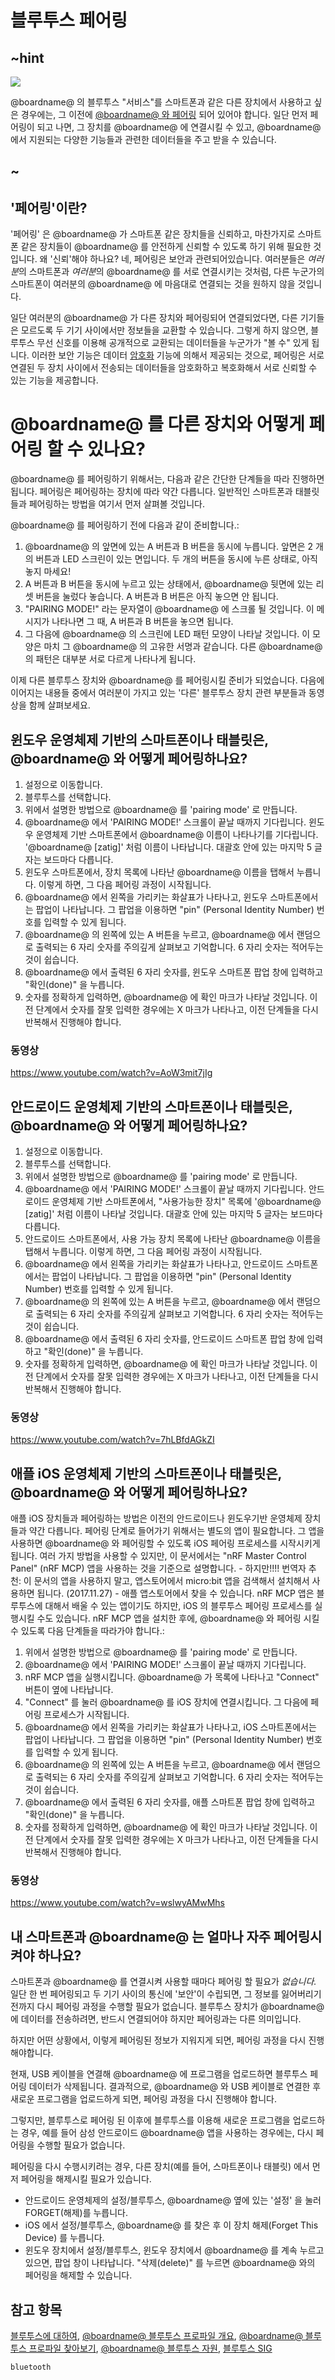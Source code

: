 # 블루투스 페어링

## ~hint

![](/static/bluetooth/Bluetooth_SIG.png)

@boardname@ 의 블루투스 "서비스"를 스마트폰과 같은 다른 장치에서 사용하고 싶은 경우에는, 그 이전에 [@boardname@ 와 페어링](/reference/bluetooth/bluetooth-pairing) 되어 있어야 합니다. 일단 먼저 페어링이 되고 나면, 그 장치를 @boardname@ 에 연결시킬 수 있고, @boardname@ 에서 지원되는 다양한 기능들과 관련한 데이터들을 주고 받을 수 있습니다.

## ~

## '페어링'이란?

'페어링' 은 @boardname@ 가 스마트폰 같은 장치들을 신뢰하고, 마찬가지로 스마트폰 같은 장치들이 @boardname@ 를 안전하게 신뢰할 수 있도록 하기 위해 필요한 것입니다. 왜 '신뢰'해야 하나요? 네, 페어링은 보안과 관련되어있습니다. 여러분들은 *여러분*의 스마트폰과 *여러분*의 @boardname@ 를 서로 연결시키는 것처럼, 다른 누군가의 스마트폰이 여러분의 @boardname@ 에 마음대로 연결되는 것을 원하지 않을 것입니다.

일단 여러분의 @boardname@ 가 다른 장치와 페어링되어 연결되었다면, 다른 기기들은 모르도록 두 기기 사이에서만 정보들을 교환할 수 있습니다. 그렇게 하지 않으면, 블루투스 무선 신호를 이용해 공개적으로 교환되는 데이터들을 누군가가 "볼 수" 있게 됩니다. 이러한 보안 기능은 데이터 [암호화](https://en.wikipedia.org/wiki/Encryption) 기능에 의해서 제공되는 것으로, 페어링은 서로 연결된 두 장치 사이에서 전송되는 데이터들을 암호화하고 복호화해서 서로 신뢰할 수 있는 기능을 제공합니다.

# @boardname@ 를 다른 장치와 어떻게 페어링 할 수 있나요?

@boardname@ 를 페어링하기 위해서는, 다음과 같은 간단한 단계들을 따라 진행하면 됩니다. 페어링은 페어링하는 장치에 따라 약간 다릅니다. 일반적인 스마트폰과 태블릿들과 페어링하는 방법을 여기서 먼저 살펴볼 것입니다.

@boardname@ 를 페어링하기 전에 다음과 같이 준비합니다.:

1. @boardname@ 의 앞면에 있는 A 버튼과 B 버튼을 동시에 누릅니다. 앞면은 2 개의 버튼과 LED 스크린이 있는 면입니다. 두 개의 버튼을 동시에 누른 상태로, 아직 놓지 마세요!
2. A 버튼과 B 버튼을 동시에 누르고 있는 상태에서, @boardname@ 뒷면에 있는 리셋 버튼을 눌렀다 놓습니다. A 버튼과 B 버튼은 아직 놓으면 안 됩니다.
3. "PAIRING MODE!" 라는 문자열이 @boardname@ 에 스크롤 될 것입니다. 이 메시지가 나타나면 그 때, A 버튼과 B 버튼을 놓으면 됩니다.
4. 그 다음에 @boardname@ 의 스크린에 LED 패턴 모양이 나타날 것입니다. 이 모양은 마치 그 @boardname@ 의 고유한 서명과 같습니다. 다른 @boardname@ 의 패턴은 대부분 서로 다르게 나타나게 됩니다.

이제 다른 블루투스 장치와 @boardname@ 를 페어링시킬 준비가 되었습니다. 다음에 이어지는 내용들 중에서 여러분이 가지고 있는 '다른' 블루투스 장치 관련 부분들과 동영상을 함께 살펴보세요.

## 윈도우 운영체제 기반의 스마트폰이나 태블릿은, @boardname@ 와 어떻게 페어링하나요?

1. 설정으로 이동합니다.
2. 블루투스를 선택합니다.
3. 위에서 설명한 방법으로 @boardname@ 를 'pairing mode' 로 만듭니다.
4. @boardname@ 에서 'PAIRING MODE!' 스크롤이 끝날 때까지 기다립니다. 윈도우 운영체제 기반 스마트폰에서 @boardname@ 이름이 나타나기를 기다립니다. '@boardname@ [zatig]' 처럼 이름이 나타납니다. 대괄호 안에 있는 마지막 5 글자는 보드마다 다릅니다.
5. 윈도우 스마트폰에서, 장치 목록에 나타난 @boardname@ 이름을 탭해서 누릅니다. 이렇게 하면, 그 다음 페어링 과정이 시작됩니다.
6. @boardname@ 에서 왼쪽을 가리키는 화살표가 나타나고, 윈도우 스마트폰에서는 팝업이 나타납니다. 그 팝업을 이용하면 "pin" (Personal Identity Number) 번호를 입력할 수 있게 됩니다.
7. @boardname@ 의 왼쪽에 있는 A 버튼을 누르고, @boardname@ 에서 랜덤으로 출력되는 6 자리 숫자를 주의깊게 살펴보고 기억합니다. 6 자리 숫자는 적어두는 것이 쉽습니다.
8. @boardname@ 에서 출력된 6 자리 숫자를, 윈도우 스마트폰 팝업 창에 입력하고 "확인(done)" 을 누릅니다.
9. 숫자를 정확하게 입력하면, @boardname@ 에 확인 마크가 나타날 것입니다. 이전 단계에서 숫자를 잘못 입력한 경우에는 X 마크가 나타나고, 이전 단계들을 다시 반복해서 진행해야 합니다. 

### 동영상

https://www.youtube.com/watch?v=AoW3mit7jIg

## 안드로이드 운영체제 기반의 스마트폰이나 태블릿은, @boardname@ 와 어떻게 페어링하나요?

1. 설정으로 이동합니다.
2. 블루투스를 선택합니다.
3. 위에서 설명한 방법으로 @boardname@ 를 'pairing mode' 로 만듭니다.
4. @boardname@ 에서 'PAIRING MODE!' 스크롤이 끝날 때까지 기다립니다. 안드로이드 운영체제 기반 스마트폰에서, "사용가능한 장치" 목록에 '@boardname@ [zatig]' 처럼 이름이 나타날 것입니다. 대괄호 안에 있는 마지막 5 글자는 보드마다 다릅니다.
5. 안드로이드 스마트폰에서, 사용 가능 장치 목록에 나타난 @boardname@ 이름을 탭해서 누릅니다. 이렇게 하면, 그 다음 페어링 과정이 시작됩니다.
6. @boardname@ 에서 왼쪽을 가리키는 화살표가 나타나고, 안드로이드 스마트폰에서는 팝업이 나타납니다. 그 팝업을 이용하면 "pin" (Personal Identity Number) 번호를 입력할 수 있게 됩니다.
7. @boardname@ 의 왼쪽에 있는 A 버튼을 누르고, @boardname@ 에서 랜덤으로 출력되는 6 자리 숫자를 주의깊게 살펴보고 기억합니다. 6 자리 숫자는 적어두는 것이 쉽습니다.
8. @boardname@ 에서 출력된 6 자리 숫자를, 안드로이드 스마트폰 팝업 창에 입력하고 "확인(done)" 을 누릅니다.
9. 숫자를 정확하게 입력하면, @boardname@ 에 확인 마크가 나타날 것입니다. 이전 단계에서 숫자를 잘못 입력한 경우에는 X 마크가 나타나고, 이전 단계들을 다시 반복해서 진행해야 합니다. 

### 동영상

https://www.youtube.com/watch?v=7hLBfdAGkZI

## 애플 iOS 운영체제 기반의 스마트폰이나 태블릿은, @boardname@ 와 어떻게 페어링하나요?

애플 iOS 장치들과 페어링하는 방법은 이전의 안드로이드나 윈도우기반 운영체제 장치들과 약간 다릅니다. 페어링 단계로 들어가기 위해서는 별도의 앱이 필요합니다. 그 앱을 사용하면 @boardname@ 와 페어링할 수 있도록 iOS 페어링 프로세스를 시작시키게 됩니다. 여러 가지 방법을 사용할 수 있지만, 이 문서에서는 "nRF Master Control Panel" (nRF MCP) 앱을 사용하는 것을 기준으로 설명합니다. - 하지만!!!! 번역자 추천: 이 문서의 앱을 사용하지 말고, 앱스토어에서 micro:bit 앱을 검색해서 설치해서 사용하면 됩니다. (2017.11.27) - 애플 앱스토어에서 찾을 수 있습니다. nRF MCP 앱은 블루투스에 대해서 배울 수 있는 앱이기도 하지만, iOS 의 블루투스 페어링 프로세스를 실행시킬 수도 있습니다. nRF MCP 앱을 설치한 후에, @boardname@ 와 페어링 시킬 수 있도록 다음 단계들을 따라가야 합니다.:

1. 위에서 설명한 방법으로 @boardname@ 를 'pairing mode' 로 만듭니다.
2. @boardname@ 에서 'PAIRING MODE!' 스크롤이 끝날 때까지 기다립니다.
3. nRF MCP 앱을 실행시킵니다. @boardname@ 가 목록에 나타나고 "Connect" 버튼이 옆에 나타납니다.
4. "Connect" 를 눌러 @boardname@ 를 iOS 장치에 연결시킵니다. 그 다음에 페어링 프로세스가 시작됩니다.
5. @boardname@ 에서 왼쪽을 가리키는 화살표가 나타나고, iOS 스마트폰에서는 팝업이 나타납니다. 그 팝업을 이용하면 "pin" (Personal Identity Number) 번호를 입력할 수 있게 됩니다.
6. @boardname@ 의 왼쪽에 있는 A 버튼을 누르고, @boardname@ 에서 랜덤으로 출력되는 6 자리 숫자를 주의깊게 살펴보고 기억합니다. 6 자리 숫자는 적어두는 것이 쉽습니다.
7. @boardname@ 에서 출력된 6 자리 숫자를, 애플 스마트폰 팝업 창에 입력하고 "확인(done)" 을 누릅니다.
8. 숫자를 정확하게 입력하면, @boardname@ 에 확인 마크가 나타날 것입니다. 이전 단계에서 숫자를 잘못 입력한 경우에는 X 마크가 나타나고, 이전 단계들을 다시 반복해서 진행해야 합니다. 

### 동영상

https://www.youtube.com/watch?v=wslwyAMwMhs

## 내 스마트폰과 @boardname@ 는 얼마나 자주 페어링시켜야 하나요?

스마트폰과 @boardname@ 를 연결시켜 사용할 때마다 페어링 할 필요가 *없습니다.* 일단 한 번 페어링되고 두 기기 사이의 통신에 '보안'이 수립되면, 그 정보를 잃어버리기 전까지 다시 페어링 과정을 수행할 필요가 없습니다. 블루투스 장치가 @boardname@ 에 데이터를 전송하려면, 반드시 연결되어야 하지만 페어링과는 다른 의미입니다.

하지만 어떤 상황에서, 이렇게 페어링된 정보가 지워지게 되면, 페어링 과정을 다시 진행해야합니다.

현재, USB 케이블을 연결해 @boardname@ 에 프로그램을 업로드하면 블루투스 페어링 데이터가 삭제됩니다. 결과적으로, @boardname@ 와 USB 케이블로 연결한 후 새로운 프로그램을 업로드하게 되면, 페어링 과정을 다시 진행해야 합니다.

그렇지만, 블루투스로 페어링 된 이후에 블루투스를 이용해 새로운 프로그램을 업로드하는 경우, 예를 들어 삼성 안드로이드 @boardname@ 앱을 사용하는 경우에는, 다시 페어링을 수행할 필요가 없습니다.

페어링을 다시 수행시키려는 경우, 다른 장치(예를 들어, 스마트폰이나 태블릿) 에서 먼저 페어링을 해제시킬 필요가 있습니다.

* 안드로이드 운영체제의 설정/블루투스, @boardname@ 옆에 있는 '설정' 을 눌러 FORGET(해제)를 누릅니다.
* iOS 에서 설정/블루투스, @boardname@ 를 찾은 후 이 장치 해제(Forget This Device) 를 누릅니다.
* 윈도우 장치에서 설정/블루투스, 윈도우 장치에서 @boardname@ 를 계속 누르고 있으면, 팝업 창이 나타납니다. "삭제(delete)" 를 누르면 @boardname@ 와의 페어링을 해제할 수 있습니다.

## 참고 항목

[블루투스에 대하여](/reference/bluetooth/about-bluetooth), [@boardname@ 블루투스 프로파일 개요](http://lancaster-university.github.io/microbit-docs/ble/profile/), [@boardname@ 블루투스 프로파일 찾아보기](http://lancaster-university.github.io/microbit-docs/resources/bluetooth/microbit-profile-V1.9-Level-2.pdf), [@boardname@ 블루투스 자원](http://bluetooth-mdw.blogspot.co.uk/p/bbc-microbit.html), [블루투스 SIG](https://www.bluetooth.com)

```package
bluetooth
```
